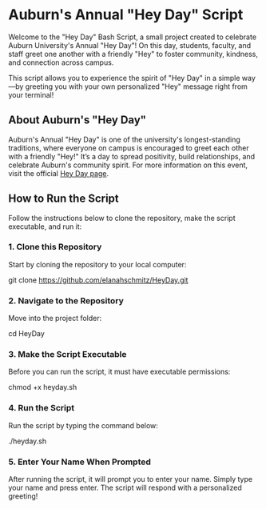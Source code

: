 # Auburn's Annual "Hey Day" Script

Welcome to the "Hey Day" Bash Script, a small project created to celebrate Auburn University's Annual "Hey Day"! On this day, students, faculty, and staff greet one another with a friendly "Hey" to foster community, kindness, and connection across campus.

This script allows you to experience the spirit of "Hey Day" in a simple way—by greeting you with your own personalized "Hey" message right from your terminal!

## About Auburn's "Hey Day"
Auburn's Annual "Hey Day" is one of the university's longest-standing traditions, where everyone on campus is encouraged to greet each other with a friendly "Hey!" It’s a day to spread positivity, build relationships, and celebrate Auburn's community spirit. For more information on this event, visit the official [Hey Day page](http://sga.auburn.edu/hey-day/).

## How to Run the Script

Follow the instructions below to clone the repository, make the script executable, and run it:

### 1. Clone this Repository

Start by cloning the repository to your local computer:

git clone https://github.com/elanahschmitz/HeyDay.git

### 2. Navigate to the Repository

Move into the project folder:

cd HeyDay

### 3. Make the Script Executable

Before you can run the script, it must have executable permissions:

chmod +x heyday.sh

### 4. Run the Script

Run the script by typing the command below:

./heyday.sh

### 5. Enter Your Name When Prompted

After running the script, it will prompt you to enter your name. Simply type your name and press enter. The script will respond with a personalized greeting!
